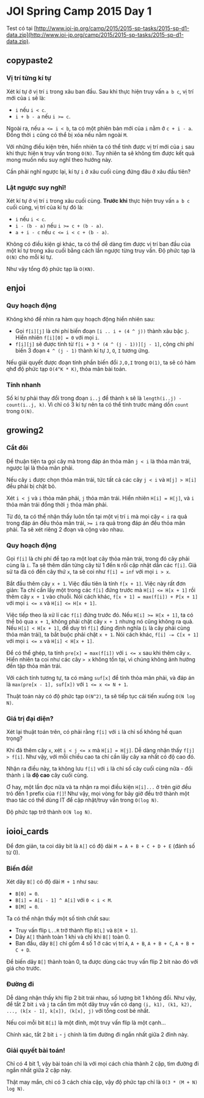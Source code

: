 # JOI Spring Camp 2015 Day 1

Test có tại [http://www.ioi-jp.org/camp/2015/2015-sp-tasks/2015-sp-d1-data.zip](http://www.ioi-jp.org/camp/2015/2015-sp-tasks/2015-sp-d1-data.zip).

## copypaste2
### Vị trí từng kí tự
Xét kí tự ở vị trí `i` trong xâu ban đầu. Sau khi thực hiện truy vấn `a b c`, vị trí mới của `i` sẽ là:

- `i` nếu `i < c`.
- `i + b - a` nếu `i >= c`.

Ngoài ra, nếu `a <= i < b`, ta có một phiên bản mới của `i` nằm ở `c + i - a`. Đồng thời `i` cũng có thể bị xóa nếu nằm ngoài `M`.

Với những điều kiện trên, hiển nhiên ta có thể tính được vị trí mới của `i` sau khi thực hiện `N` truy 
vấn trong `O(N)`. Tuy nhiên ta sẽ không tìm được kết quả mong muốn nếu suy nghĩ theo hướng này. 

Cần phải nghĩ ngược lại, kí tự `i` ở xâu cuối cùng đứng đâu ở xâu đầu tiên?

### Lật ngược suy nghĩ!
Xét kí tự ở vị trí `i` trong xâu cuối cùng. **Trước khi** thực hiện truy vấn `a b c` cuối cùng, vị trí của kí tự đó là:
- `i` nếu `i < c`.
- `i - (b - a)` nếu `i >= c + (b - a)`.
- `a + i - c` nếu `c <= i < c + (b - a)`.

Không có điều kiện gì khác, ta có thể dễ dàng tìm được vị trí ban đầu của một kí tự trong xâu cuối bằng cách lần ngược từng truy vấn. Độ phức tạp là `O(N)` cho mỗi kí tự.

Như vậy tổng độ phức tạp là `O(KN)`.

## enjoi
### Quy hoạch động
Không khó để nhìn ra hàm quy hoạch động hiển nhiên sau:
 - Gọi `f[i][j]` là chi phí biến đoạn `[i .. i + (4 ^ j))` thành xâu bậc `j`. Hiển nhiên `f[i][0] = 0` với mọi `i`.
 - `f[i][j]` sẽ được tính từ `f[i + 3 * (4 ^ (j - 1))][j - 1]`, cộng chi phí biến 3 đoạn `4 ^ (j - 1)` thành kí tự `J`, `O`, `I` tương ứng.

Nếu giải quyết được đoạn tính phần biến đổi `J,O,I` trong `O(1)`, ta sẽ có hàm qhđ độ phức tạp `O(4^K * K)`, thỏa mãn bài toán.

### Tính nhanh
Số kí tự phải thay đổi trong đoạn `i..j` để thành `k` sẽ là `length(i..j) - count(i..j, k)`. Vì chỉ có
3 kí tự nên ta có thể tính trước mảng dồn `count` trong `O(N)`. 

## growing2
### Cắt đôi
Để thuận tiện ta gọi cây mà trong đáp án thỏa mãn `j < i` là thỏa mãn trái, ngược lại là thỏa mãn phải.

Nếu cây `i` được chọn thỏa mãn trái, tức tất cả các cây `j < i` và `H[j] > H[i]` đều phải bị chặt bỏ.

Xét `i < j` và `i` thỏa mãn phải, `j` thỏa mãn trái.
Hiển nhiên `H[i] = H[j]`, và `i` thỏa mãn trái đồng thời `j` thỏa mãn phải.

Từ đó, ta có thể nhận thấy luôn tồn tại một vị trí `i` mà mọi cây `< i` ra quả trong đáp án đều thỏa mãn trái, `>= i` ra quả trong đáp án đều thỏa mãn phải. Ta sẽ xét riêng 2 đoạn và cộng vào nhau.

### Quy hoạch động
Gọi  `f[i]` là chi phí để tạo ra một loạt cây thỏa mãn trái, trong đó cây phải cùng là `i`. Ta sẽ thêm dần từng cây từ 1 đến `N` rồi cập nhật dần các `f[i]`. Giả sử ta đã có đến cây thứ `x`, ta sẽ coi như `f[i] = inf` với mọi `i > x`. 

Bắt đầu thêm cây `x + 1`. Việc đầu tiên là tính `f[x + 1]`. Việc này rất đơn giản: Ta chỉ cần lấy một trong các `f[i]` đứng trước mà `H[i] <= H[x + 1]`  rồi thêm cây `x + 1` vào chuỗi. Nói cách khác, `f[x + 1] = max(f[i]) + P[x + 1]` với mọi `i <= x` và `H[i] <= H[x + 1]`.

Việc tiếp theo là xử lí các `f[i]` đứng trước đó. Nếu `H[i] >= H[x + 1]`, ta có thể bỏ qua `x + 1`, không phải chặt cây `x + 1` nhưng nó cũng không ra quả. Nếu `H[i] < H[x + 1]`, để duy trì `f[i]` đúng định nghĩa (`i` là cây phải cùng thỏa mãn trái), ta bắt buộc phải chặt `x + 1`.
Nói cách khác, `f[i] -= C[x + 1]` với mọi `i <= x` và `H[i] < H[x + 1]`.

Để có thể ghép, ta tính `pre[x] = max(f[i])` với `i <= x` sau khi thêm cây `x`. Hiển nhiên ta coi như các cây `> x` không tồn tại, vì chúng không ảnh hưởng đến tập thỏa mãn trái.

Với cách tính tương tự, ta có mảng `suf[x]` để tính thỏa mãn phải, và đáp án là `max(pre[x - 1], suf[x])` với `1 <= x <= N + 1`. 

Thuật toán này có độ phức tạp `O(N^2)`, ta sẽ tiếp tục cải tiến xuống `O(N log N)`.

### Giá trị đại diện?
Xét lại thuật toán trên, có phải rằng `f[i]` với `i` là chỉ số không hề quan trọng? 

Khi đã thêm cây `x`, xét `i < j <= x` mà `H[i] = H[j]`. Dễ dàng nhận thấy `f[j] > f[i]`. Như vậy, với mỗi chiều cao ta chỉ cần lấy cây xa nhất có độ cao đó.

Nhận ra điều này, ta không lưu `f[i]` với `i` là chỉ số cây cuối cùng nữa - đổi thành `i` là **độ cao** cây cuối cùng. 

Ơ hay, một lần đọc nữa và ta nhận ra mọi điều kiện `H[i]...` ở trên giờ đều trỏ đến 1 prefix của `f[]`! Như vậy, mọi vòng for bây giờ đều trở thành một thao tác có thể dùng IT để cập nhật/truy vấn trong `O(log N)`. 

Độ phức tạp trở thành `O(N log N)`.

## ioioi_cards
Để đơn giản, ta coi dãy bit là `A[]` có độ dài `M = A + B + C + D + E` (đánh số từ 0).
### Biến đổi!
Xét dãy `B[]` có độ dài `M + 1` như sau: 

- `B[0] = 0`.
- `B[i] = A[i - 1] ^ A[i]` với `0 < i < M`. 
- `B[M] = 0`.

Ta có thể nhận thấy một số tính chất sau:

 - Truy vấn flip `L..R` trở thành flip `B[L]` và `B[R + 1]`.
 - Dãy `A[]` thành toàn 1 khi và chỉ khi `B[]` toàn 0.
 - Ban đầu, dãy `B[]` chỉ gồm 4 số 1 ở các vị trí `A`, `A + B`, `A + B + C`, `A + B + C + D`.

Để biến dãy `B[]` thành toàn 0, ta được dùng các truy vấn flip 2 bit nào đó với giá cho trước.

### Đường đi
Dễ dàng nhận thấy khi flip 2 bit trái nhau, số lượng bit 1 không đổi. Như vậy, để tắt 2 bit `i` và `j` ta cần tìm một dãy truy vấn có dạng `(i, k1), (k1, k2), ..., (k[x - 1], k[x]), (k[x], j)` với tổng cost bé nhất. 

Nếu coi mỗi bit `B[i]` là một đỉnh, một truy vấn flip là một cạnh...

Chính xác, tắt 2 bit `i` - `j` chính là tìm đường đi ngắn nhất giữa 2 đỉnh này.

### Giải quyết bài toán!
Chỉ có 4 bit 1, vậy bài toán chỉ là với mọi cách chia thành 2 cặp, tìm đường đi ngắn nhất giữa 2 cặp này.

Thật may mắn, chỉ có 3 cách chia cặp, vậy độ phức tạp chỉ là `O(3 * (M + N) log N)`.